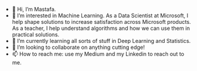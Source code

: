 - 👋 Hi, I’m Mastafa.
- 👀 I’m interested in Machine Learning. As a Data Scientist at Microsoft, I help shape solutions to increase satisfaction across Microsoft products. As a teacher, I help understand algorithms and how we can use them in practical solutions. 
- 🌱 I’m currently learning all sorts of stuff in Deep Learning and Statistics.
- 💞️ I’m looking to collaborate on anything cutting edge! 
- 📫 How to reach me: use my Medium and my Linkedin to reach out to me. 

<!---
MastafaF/MastafaF is a ✨ special ✨ repository because its `README.md` (this file) appears on your GitHub profile.
You can click the Preview link to take a look at your changes.
--->

